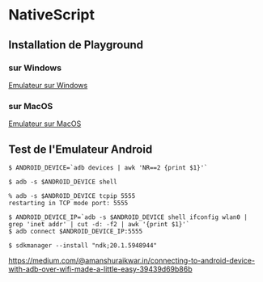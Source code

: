 # NativeScript 


## Installation de Playground 

### sur Windows

[Emulateur sur Windows](Windows.md)

### sur MacOS

[Emulateur sur MacOS](MacOS.md)

## Test de l'Emulateur Android

```
$ ANDROID_DEVICE=`adb devices | awk 'NR==2 {print $1}'`
```

```
$ adb -s $ANDROID_DEVICE shell
```

```
% adb -s $ANDROID_DEVICE tcpip 5555
restarting in TCP mode port: 5555
```

```
$ ANDROID_DEVICE_IP=`adb -s $ANDROID_DEVICE shell ifconfig wlan0 | grep 'inet addr' | cut -d: -f2 | awk '{print $1}'`
$ adb connect $ANDROID_DEVICE_IP:5555   
```


```
$ sdkmanager --install "ndk;20.1.5948944" 
```


https://medium.com/@amanshuraikwar.in/connecting-to-android-device-with-adb-over-wifi-made-a-little-easy-39439d69b86b




